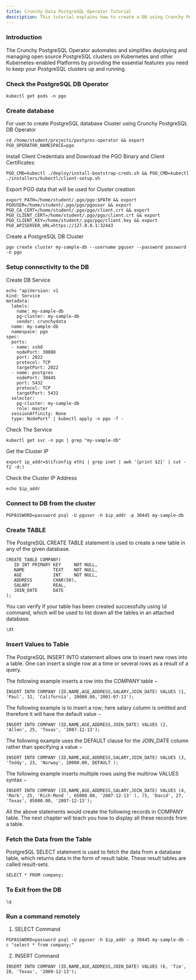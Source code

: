 ```yaml
---
title: Crunchy Data PostgreSQL Operator Tutorial
description: This tutorial explains how to create a DB using Crunchy PostgreSQL Operator
---
```


### Introduction

The Crunchy PostgreSQL Operator automates and simplifies deploying and managing open source PostgreSQL clusters on Kubernetes and other Kubernetes-enabled Platforms by providing the essential features you need to keep your PostgreSQL clusters up and running.

### Check the PostgreSQL DB Operator 

```execute
kubectl get pods -n pgo
```

### Create database

For user to create PostgreSQL database Cluster using Crunchy PostgreSQL DB Operator

```execute
cd /home/student/projects/postgres-operator && export PGO_OPERATOR_NAMESPACE=pgo 
```

Install Client Credentials and Download the PGO Binary and Client Certificates:

```execute
PGO_CMD=kubectl ./deploy/install-bootstrap-creds.sh && PGO_CMD=kubectl ./installers/kubectl/client-setup.sh
```

Export PGO data that will be used for Cluster creation

```execute
export PATH=/home/student/.pgo/pgo:$PATH && export PGOUSER=/home/student/.pgo/pgo/pgouser && export PGO_CA_CERT=/home/student/.pgo/pgo/client.crt && export PGO_CLIENT_CERT=/home/student/.pgo/pgo/client.crt && export PGO_CLIENT_KEY=/home/student/.pgo/pgo/client.key && export PGO_APISERVER_URL=https://127.0.0.1:32443
```
Create a PostgreSQL DB Cluster 

```execute
pgo create cluster my-sample-db --username pguser --password password -n pgo
```

### Setup connectivity to the DB
Create DB Service
```execute
echo "apiVersion: v1
kind: Service
metadata:
  labels:
    name: my-sample-db
    pg-cluster: my-sample-db
    vendor: crunchydata
  name: my-sample-db
  namespace: pgo
spec:
  ports:
  - name: sshd
    nodePort: 30088
    port: 2022
    protocol: TCP
    targetPort: 2022
  - name: postgres
    nodePort: 30445
    port: 5432
    protocol: TCP
    targetPort: 5432
  selector:
    pg-cluster: my-sample-db
    role: master
  sessionAffinity: None
  type: NodePort" | kubectl apply -n pgo -f -
```
Check The Service 
```execute
kubectl get svc -n pgo | grep "my-sample-db"
```

Get the Cluster IP
```execute
export ip_addr=$(ifconfig eth1 | grep inet | awk '{print $2}' | cut -f2 -d:)
```
Check the Cluster IP Address
```execute
echo $ip_addr
```

### Connect to DB from the cluster
```execute
PGPASSWORD=password psql -U pguser -h $ip_addr -p 30445 my-sample-db
```
### Create TABLE
The PostgreSQL CREATE TABLE statement is used to create a new table in any of the given database.
```execute
CREATE TABLE COMPANY(
   ID INT PRIMARY KEY     NOT NULL,
   NAME           TEXT    NOT NULL,
   AGE            INT     NOT NULL,
   ADDRESS        CHAR(50),
   SALARY         REAL,
   JOIN_DATE	  DATE
);
```

You can verify if your table has been created successfully using \d command, which will be used to list down all the tables in an attached database.

```execute
\dt 
```
### Insert Values to Table

The PostgreSQL INSERT INTO statement allows one to insert new rows into a table. One can insert a single row at a time or several rows as a result of a query.

The following example inserts a row into the COMPANY table −
```execute
INSERT INTO COMPANY (ID,NAME,AGE,ADDRESS,SALARY,JOIN_DATE) VALUES (1, 'Paul', 32, 'California', 20000.00,'2001-07-13');
```
The following example is to insert a row; here salary column is omitted and therefore it will have the default value −
```execute
INSERT INTO COMPANY (ID,NAME,AGE,ADDRESS,JOIN_DATE) VALUES (2, 'Allen', 25, 'Texas', '2007-12-13');
```
The following example uses the DEFAULT clause for the JOIN_DATE column rather than specifying a value −
```execute
INSERT INTO COMPANY (ID,NAME,AGE,ADDRESS,SALARY,JOIN_DATE) VALUES (3, 'Teddy', 23, 'Norway', 20000.00, DEFAULT );
```
The following example inserts multiple rows using the multirow VALUES syntax −
```execute
INSERT INTO COMPANY (ID,NAME,AGE,ADDRESS,SALARY,JOIN_DATE) VALUES (4, 'Mark', 25, 'Rich-Mond ', 65000.00, '2007-12-13' ), (5, 'David', 27, 'Texas', 85000.00, '2007-12-13');
```
All the above statements would create the following records in COMPANY table. The next chapter will teach you how to display all these records from a table.

### Fetch the Data from the Table
PostgreSQL SELECT statement is used to fetch the data from a database table, which returns data in the form of result table. These result tables are called result-sets.

```execute
SELECT * FROM company;
```

### To Exit from the DB

```execute
\q
```
### Run a command remotely 
1. SELECT Command
```execute
PGPASSWORD=password psql -U pguser -h $ip_addr -p 30445 my-sample-db -c "select * from company;"
```
2. INSERT Command
```execute
INSERT INTO COMPANY (ID,NAME,AGE,ADDRESS,JOIN_DATE) VALUES (6, 'Tim', 28, 'Texas', '2009-12-13');
```



